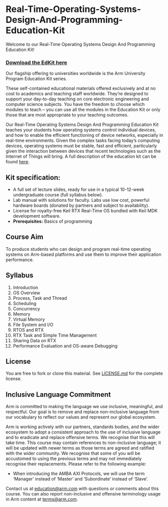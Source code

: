 
# Real-Time-Operating-Systems-Design-And-Programming-Education-Kit

Welcome to our Real-Time Operating Systems Design And Programming Education Kit!

### [Download the EdKit here](https://github.com/arm-university/Real-Time-Operating-Systems-Design-And-Programming-Education-Kit/archive/refs/heads/main.zip)

Our flagship offering to universities worldwide is the Arm University Program Education Kit series.

These self-contained educational materials offered exclusively and at no cost to academics and teaching staff worldwide. They’re designed to support your day-to-day teaching on core electronic engineering and computer science subjects. You have the freedom to choose which modules to teach – you can use all the modules in the Education Kit or only those that are most appropriate to your teaching outcomes.

Our Real-Time Operating Systems Design And Programming Education Kit teaches your students how operating systems control individual devices, and how to enable the efficient functioning of device networks, especially in real-time environments. Given the complex tasks facing today’s computing devices, operating systems must be stable, fast and efficient, particularly given the interaction between devices that recent technologies such as the Internet of Things will bring. A full description of the education kit can be found [here](https://www.arm.com/resources/education/education-kits/real-time-operating-systems).


 ## Kit specification:

* A full set of lecture slides, ready for use in a typical 10-12-week undergraduate course (full syllabus below).
* Lab manual with solutions for faculty. Labs use low cost, powerful hardware boards (donated by partners and subject to availability).
* License for royalty-free Keil RTX Real-Time OS bundled with Keil MDK development software.
* **Prerequisites:** Basics of programming

## Course Aim
To produce students who can design and program real-time operating systems on Arm-based platforms and use them to improve their application performance.

## Syllabus
1.	Introduction
2.	OS Overview
3.	Process, Task and Thread
4.	Scheduling
5.	Concurrency
6.	Memory
7.	Virtual Memory
8.	File System and I/O
9.	RTOS and RTX
10.	RTX Task and Simple Time Management
11.	Sharing Data on RTX
12.	Performance Evaluation and OS-aware Debugging


## License
You are free to fork or clone this material. See [LICENSE.md](https://github.com/arm-university/Real-Time-Operating-Systems-Design-And-Programming-Education-Kit/blob/main/License/LICENSE.md) for the complete license.

## Inclusive Language Commitment
Arm is committed to making the language we use inclusive, meaningful, and respectful. Our goal is to remove and replace non-inclusive language from our vocabulary to reflect our values and represent our global ecosystem.
 
Arm is working actively with our partners, standards bodies, and the wider ecosystem to adopt a consistent approach to the use of inclusive language and to eradicate and replace offensive terms. We recognise that this will take time. This course may contain references to non-inclusive language; it will be updated with newer terms as those terms are agreed and ratified with the wider community. We recognise that some of you will be accustomed to using the previous terms and may not immediately recognise their replacements. Please refer to the following example:

* When introducing the AMBA AXI Protocols, we will use the term ‘Manager’ instead of ‘Master’ and ‘Subordinate’ instead of ‘Slave’. 

 
Contact us at education@arm.com with questions or comments about this course. You can also report non-inclusive and offensive terminology usage in Arm content at terms@arm.com.
